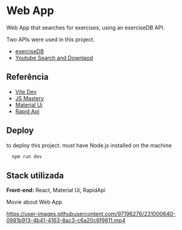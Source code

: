 
# Web App 

Web App that searches for exercises, using an exerciseDB API.

Two APIs were used in this project.

- [exerciseDB](https://rapidapi.com/justin-WFnsXH_t6/api/exercisedb)
- [Youtube Search and Downlaod](https://rapidapi.com/h0p3rwe/api/youtube-search-and-download/)
## Referência

 - [Vite Dev](https://vitejs.dev/)
 - [JS Mastery](https://www.youtube.com/@javascriptmastery)
 - [Material Ui](https://mui.com/)
 - [Rapid Api](https://https://rapidapi.com/)

## Deploy

to deploy this project.
must have Node.js installed on the machine

```bash
  npm run dev
```


## Stack utilizada

**Front-end:** React, Material Ui, RapidApi


Movie about Web App

https://user-images.githubusercontent.com/97196276/231000640-0981b913-4b41-4163-8ac3-c6a20c6f9811.mp4


